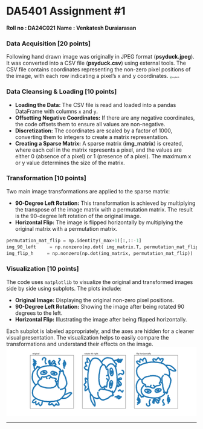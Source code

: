 # DA5401 Assignment #1
**Roll no : DA24C021**
**Name : Venkatesh Duraiarasan**

### Data Acquisition [20 points]
Following hand drawn image was originally in JPEG format (**psyduck.jpeg**). It was converted into a CSV file (**psyduck.csv**) using external tools. The CSV file contains coordinates representing the non-zero pixel positions of the image, with each row indicating a pixel’s x and y coordinates.
<img src="/Users/sushmapanchadi/notes/gate_flash_cards/img/psyduck.jpeg" alt="psyduck" style="zoom:35%;" />


### Data Cleansing & Loading [10 points]
- **Loading the Data:** The CSV file is read and loaded into a pandas DataFrame with columns `x` and `y`.
- **Offsetting Negative Coordinates:** If there are any negative coordinates, the code offsets them to ensure all values are non-negative.
- **Discretization:** The coordinates are scaled by a factor of 1000, converting them to integers to create a matrix representation.
- **Creating a Sparse Matrix:** A sparse matrix (**img_matrix**) is created, where each cell in the matrix represents a pixel, and the values are either 0 (absence of a pixel) or 1 (presence of a pixel). The maximum x or y value determines the size of the matrix.

### Transformation [10 points]
Two main image transformations are applied to the sparse matrix:

- **90-Degree Left Rotation:** This transformation is achieved by multiplying the transpose of the image matrix with a permutation matrix. The result is the 90-degree left rotation of the original image.
- **Horizontal Flip:** The image is flipped horizontally by multiplying the original matrix with a permutation matrix.

```python
permutation_mat_flip = np.identity(_max+1)[:,::-1]
img_90_left     = np.nonzero(np.dot( img_matrix.T, permutation_mat_flip)) 
img_flip_h     = np.nonzero(np.dot(img_matrix, permutation_mat_flip))
```

### Visualization [10 points]
The code uses `matplotlib` to visualize the original and transformed images side by side using subplots. The plots include:

- **Original Image:** Displaying the original non-zero pixel positions.
- **90-Degree Left Rotation:** Showing the image after being rotated 90 degrees to the left.
- **Horizontal Flip:** Illustrating the image after being flipped horizontally.

Each subplot is labeled appropriately, and the axes are hidden for a cleaner visual presentation. The visualization helps to easily compare the transformations and understand their effects on the image.
![result](result.png)

------
